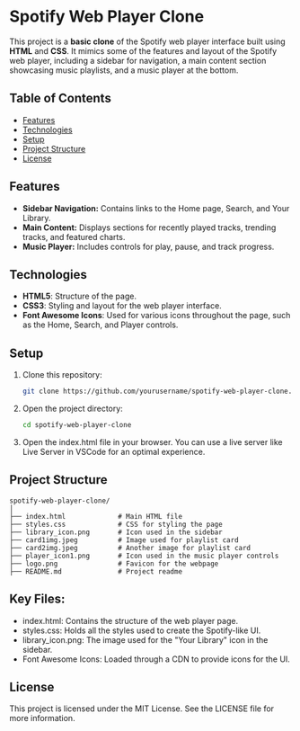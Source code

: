 # Spotify Web Player Clone

This project is a **basic clone** of the Spotify web player interface built using **HTML** and **CSS**. It mimics some of the features and layout of the Spotify web player, including a sidebar for navigation, a main content section showcasing music playlists, and a music player at the bottom.

## Table of Contents

- [Features](#features)
- [Technologies](#technologies)
- [Setup](#setup)
- [Project Structure](#project-structure)
- [License](#license)

## Features

- **Sidebar Navigation:** Contains links to the Home page, Search, and Your Library.
- **Main Content:** Displays sections for recently played tracks, trending tracks, and featured charts.
- **Music Player:** Includes controls for play, pause, and track progress.

## Technologies

- **HTML5**: Structure of the page.
- **CSS3**: Styling and layout for the web player interface.
- **Font Awesome Icons**: Used for various icons throughout the page, such as the Home, Search, and Player controls.

## Setup

1. Clone this repository:
   ```bash
   git clone https://github.com/yourusername/spotify-web-player-clone.git

2. Open the project directory:
   ```bash
   cd spotify-web-player-clone

3. Open the index.html file in your browser.
You can use a live server like Live Server in VSCode for an optimal experience.

## Project Structure
```
spotify-web-player-clone/
│
├── index.html             # Main HTML file
├── styles.css             # CSS for styling the page
├── library_icon.png       # Icon used in the sidebar
├── card1img.jpeg          # Image used for playlist card
├── card2img.jpeg          # Another image for playlist card
├── player_icon1.png       # Icon used in the music player controls
├── logo.png               # Favicon for the webpage
├── README.md              # Project readme
```

## Key Files:

- index.html: Contains the structure of the web player page.
- styles.css: Holds all the styles used to create the Spotify-like UI.
- library_icon.png: The image used for the "Your Library" icon in the sidebar.
- Font Awesome Icons: Loaded through a CDN to provide icons for the UI.

## License

This project is licensed under the MIT License. See the LICENSE file for more information.
